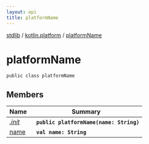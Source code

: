 ```yaml
---
layout: api
title: platformName
---
```

[stdlib](../../index.md) / [kotlin.platform](../index.md) / [platformName](index.md)

# platformName

```
public class platformName
```

## Members

| Name | Summary |
|------|---------|
|[*.init*](_init_.md)|&nbsp;&nbsp;**`public platformName(name: String)`**<br>|
|[name](name.md)|&nbsp;&nbsp;**`val name: String`**<br>|
